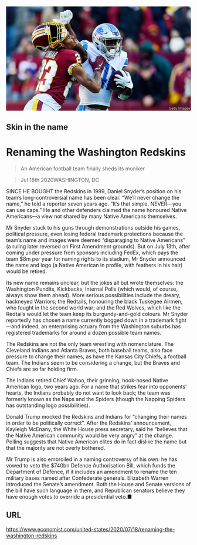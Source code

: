 ![](./images/20200718_USP003_0.jpg)

## Skin in the name

# Renaming the Washington Redskins

> An American football team finally sheds its moniker

> Jul 18th 2020WASHINGTON, DC

SINCE HE BOUGHT the Redskins in 1999, Daniel Snyder’s position on his team’s long-controversial name has been clear. “We’ll never change the name,” he told a reporter seven years ago. “It’s that simple. NEVER—you can use caps.” He and other defenders claimed the name honoured Native Americans—a view not shared by many Native Americans themselves.

Mr Snyder stuck to his guns through demonstrations outside his games, political pressure, even losing federal trademark protections because the team’s name and images were deemed “disparaging to Native Americans” (a ruling later reversed on First Amendment grounds). But on July 13th, after coming under pressure from sponsors including FedEx, which pays the team $8m per year for naming rights to its stadium, Mr Snyder announced the name and logo (a Native American in profile, with feathers in his hair) would be retired.

Its new name remains unclear, but the jokes all but wrote themselves: the Washington Pundits, Kickbacks, Internal Polls (which would, of course, always show them ahead). More serious possibilities include the dreary, hackneyed Warriors; the Redtails, honouring the black Tuskegee Airmen, who fought in the second world war; and the Red Wolves, which like the Redtails would let the team keep its burgundy-and-gold colours. Mr Snyder reportedly has chosen a name currently bogged down in a trademark fight—and indeed, an enterprising actuary from the Washington suburbs has registered trademarks for around a dozen possible team names.

The Redskins are not the only team wrestling with nomenclature. The Cleveland Indians and Atlanta Braves, both baseball teams, also face pressure to change their names, as have the Kansas City Chiefs, a football team. The Indians seem to be considering a change, but the Braves and Chiefs are so far holding firm.

The Indians retired Chief Wahoo, their grinning, hook-nosed Native American logo, two years ago. For a name that strikes fear into opponents’ hearts, the Indians probably do not want to look back; the team was formerly known as the Naps and the Spiders (though the Napping Spiders has outstanding logo possibilities).

Donald Trump mocked the Redskins and Indians for “changing their names in order to be politically correct”. After the Redskins’ announcement, Kayleigh McEnany, the White House press secretary, said he “believes that the Native American community would be very angry” at the change. Polling suggests that Native American elites do in fact dislike the name but that the majority are not overly bothered.

Mr Trump is also embroiled in a naming controversy of his own: he has vowed to veto the $740bn Defence Authorisation Bill, which funds the Department of Defence, if it includes an amendment to rename the ten military bases named after Confederate generals. Elizabeth Warren introduced the Senate’s amendment. Both the House and Senate versions of the bill have such language in them, and Republican senators believe they have enough votes to override a presidential veto.■

## URL

https://www.economist.com/united-states/2020/07/18/renaming-the-washington-redskins

